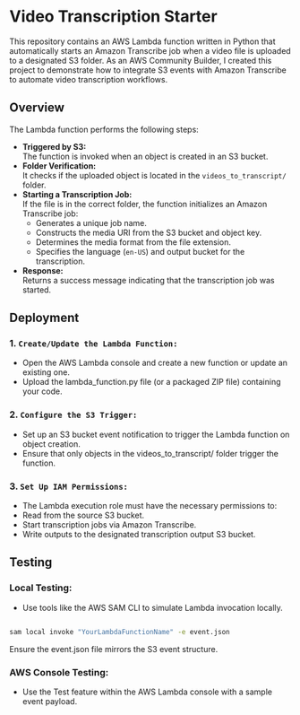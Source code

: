# Video Transcription Starter

This repository contains an AWS Lambda function written in Python that automatically starts an Amazon Transcribe job when a video file is uploaded to a designated S3 folder. As an AWS Community Builder, I created this project to demonstrate how to integrate S3 events with Amazon Transcribe to automate video transcription workflows.

## Overview

The Lambda function performs the following steps:
- **Triggered by S3:**  
  The function is invoked when an object is created in an S3 bucket.
- **Folder Verification:**  
  It checks if the uploaded object is located in the `videos_to_transcript/` folder.
- **Starting a Transcription Job:**  
  If the file is in the correct folder, the function initializes an Amazon Transcribe job:
  - Generates a unique job name.
  - Constructs the media URI from the S3 bucket and object key.
  - Determines the media format from the file extension.
  - Specifies the language (`en-US`) and output bucket for the transcription.
- **Response:**  
  Returns a success message indicating that the transcription job was started.

## Deployment

### 1. `Create/Update the Lambda Function:`

- Open the AWS Lambda console and create a new function or update an existing one.
- Upload the lambda_function.py file (or a packaged ZIP file) containing your code.

### 2. `Configure the S3 Trigger:`

- Set up an S3 bucket event notification to trigger the Lambda function on object creation.
- Ensure that only objects in the videos_to_transcript/ folder trigger the function.

### 3. `Set Up IAM Permissions:`

- The Lambda execution role must have the necessary permissions to:
- Read from the source S3 bucket.
- Start transcription jobs via Amazon Transcribe.
- Write outputs to the designated transcription output S3 bucket.


## Testing

### Local Testing:

- Use tools like the AWS SAM CLI to simulate Lambda invocation locally.

```bash

sam local invoke "YourLambdaFunctionName" -e event.json

```

Ensure the event.json file mirrors the S3 event structure.

### AWS Console Testing:

- Use the Test feature within the AWS Lambda console with a sample event payload.
